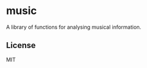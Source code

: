 # music

A library of functions for analysing musical information.

<!--## Installation

  Install with [component(1)](http://component.io):

    $ component install stephband/midi-graph-->

## License

MIT
